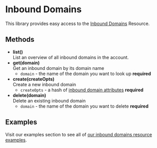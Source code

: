 # Inbound Domains

This library provides easy access to the [Inbound Domains](https://developers.sparkpost.com/api/inbound-domains) Resource.

## Methods
* **list()**<br />
  List an overview of all inbound domains in the account.
* **get(domain)**<br />
  Get an inbound domain by its domain name
  * `domain` - the name of the domain you want to look up **required**
* **create(createOpts)**<br />
  Create a new inbound domain
  * `createOpts` - a hash of [inbound domain attributes](https://developers.sparkpost.com/api/inbound-domains#header-inbound-domains-attributes) **required**
* **delete(domain)**<br />
  Delete an existing inbound domain
  * `domain` - the name of the domain you want to delete **required**

## Examples

Visit our examples section to see all of [our inbound domains resource examples](/examples/inboundDomains).
